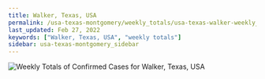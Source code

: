 ```yaml
---
title: Walker, Texas, USA
permalink: /usa-texas-montgomery/weekly_totals/usa-texas-walker-weekly_totals.html
last_updated: Feb 27, 2022
keywords: ["Walker, Texas, USA", "weekly totals"]
sidebar: usa-texas-montgomery_sidebar
---
```


![Weekly Totals of Confirmed Cases for Walker, Texas, USA](/covid_tracker/images/graphs/usa-texas-walker-weekly_totals_graph.png)

